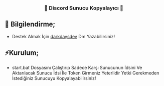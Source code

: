 <p align="center">
  <h3 align="center">🎉 Discord Sunucu Kopyalayıcı 🎉</h3>
</p>

## 🎉 Bilgilendirme;

- Destek Almak İçin [darkdaysdev](https://discord.com/users/901094423033708576) Dm Yazabilirsiniz!

## ⚡Kurulum;

- start.bat Dosyasını Çalıştırıp Sadece Karşı Sunucunun İdsini Ve Aktarılacak Sunucu İdsi İle Token Girmeniz Yeterlidir Yetki Gerekmeden İstediğiniz Sunucuyu Kopyalayabilirsiniz!
